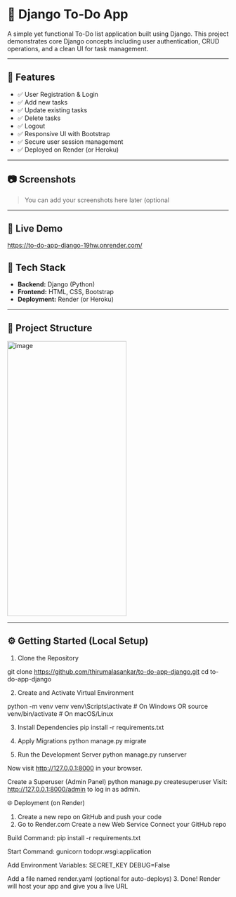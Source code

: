 # 📝 Django To-Do App

A simple yet functional To-Do list application built using Django. This project demonstrates core Django concepts including user authentication, CRUD operations, and a clean UI for task management.

---

## 📌 Features

- ✅ User Registration & Login
- ✅ Add new tasks
- ✅ Update existing tasks
- ✅ Delete tasks
- ✅ Logout
- ✅ Responsive UI with Bootstrap
- ✅ Secure user session management
- ✅ Deployed on Render (or Heroku)

---

## 📷 Screenshots

> You can add your screenshots here later (optional


---

## 🚀 Live Demo
https://to-do-app-django-19hw.onrender.com/


## 🧰 Tech Stack

- **Backend:** Django (Python)
- **Frontend:** HTML, CSS, Bootstrap
- **Deployment:** Render (or Heroku)

---

## 📂 Project Structure

<img width="271" height="627" alt="image" src="https://github.com/user-attachments/assets/3d5030a7-4c1c-4bfe-9ccb-4fe6398c648d" />


---

## ⚙️ Getting Started (Local Setup)

1. Clone the Repository

git clone https://github.com/thirumalasankar/to-do-app-django.git
cd to-do-app-django

2. Create and Activate Virtual Environment

python -m venv venv
venv\Scripts\activate   # On Windows
OR
source venv/bin/activate   # On macOS/Linux

3. Install Dependencies
pip install -r requirements.txt

4. Apply Migrations
python manage.py migrate

5. Run the Development Server
python manage.py runserver

Now visit http://127.0.0.1:8000 in your browser.

Create a Superuser (Admin Panel)
python manage.py createsuperuser
Visit: http://127.0.0.1:8000/admin to log in as admin.

🌐 Deployment (on Render)
1. Create a new repo on GitHub and push your code
2. Go to Render.com
Create a new Web Service
Connect your GitHub repo

Build Command: 
pip install -r requirements.txt

Start Command: 
gunicorn todopr.wsgi:application

Add Environment Variables:
SECRET_KEY
DEBUG=False

Add a file named render.yaml (optional for auto-deploys)
3. Done! Render will host your app and give you a live URL

